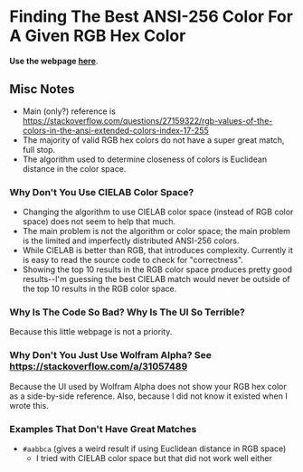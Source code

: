 # Finding The Best ANSI-256 Color For A Given RGB Hex Color

**Use the webpage [here](https://benh4ckett.github.io/hex-rgb-to-ansi-256/)**.

## Misc Notes
 - Main (only?) reference is https://stackoverflow.com/questions/27159322/rgb-values-of-the-colors-in-the-ansi-extended-colors-index-17-255
 - The majority of valid RGB hex colors do not have a super great match, full stop.
 - The algorithm used to determine closeness of colors is Euclidean distance in the color space.

### Why Don't You Use CIELAB Color Space?
 - Changing the algorithm to use CIELAB color space (instead of RGB color space) does not seem to help that much.
 - The main problem is not the algorithm or color space; the main problem is the limited and imperfectly distributed ANSI-256 colors.
 - While CIELAB is better than RGB, that introduces complexity. Currently it is easy to read the source code to check for "correctness".
 - Showing the top 10 results in the RGB color space produces pretty good results--I'm guessing the best CIELAB match would never be outside of the top 10 results in the RGB color space.

### Why Is The Code So Bad? Why Is The UI So Terrible?
Because this little webpage is not a priority.

### Why Don't You Just Use Wolfram Alpha? See https://stackoverflow.com/a/31057489
Because the UI used by Wolfram Alpha does not show your RGB hex color as a side-by-side reference.
Also, because I did not know it existed when I wrote this.

### Examples That Don't Have Great Matches
 - `#aabbca` (gives a weird result if using Euclidean distance in RGB space)
     - I tried with CIELAB color space but that did not work well either


